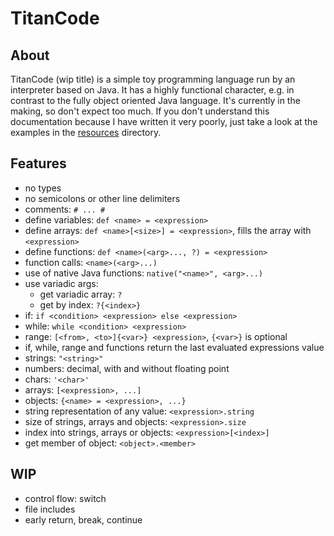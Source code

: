 # TitanCode

## About

TitanCode (wip title) is a simple toy programming language run by an interpreter based on Java. It has a highly functional character, e.g. in contrast to the fully object oriented Java language. It's currently in the making, so don't expect too much. If you don't understand this documentation because I have written it very poorly, just take a look at the examples in the [resources](src/main/resources/) directory.

## Features

 - no types
 - no semicolons or other line delimiters
 - comments: ```# ... #```
 - define variables: ```def <name> = <expression>```
 - define arrays: ```def <name>[<size>] = <expression>```, fills the array with ```<expression>```
 - define functions: ```def <name>(<arg>..., ?) = <expression>```
 - function calls: ```<name>(<arg>...)```
 - use of native Java functions: ```native("<name>", <arg>...)```
 - use variadic args:
    - get variadic array: ```?```
    - get by index: ```?{<index>}```
 - if: ```if <condition> <expression> else <expression>```
 - while: ```while <condition> <expression>```
 - range: ```[<from>, <to>]{<var>} <expression>```, ```{<var>}``` is optional
 - if, while, range and functions return the last evaluated expressions value
 - strings: ```"<string>"```
 - numbers: decimal, with and without floating point
 - chars: ```'<char>'```
 - arrays: ```[<expression>, ...]```
 - objects: ```{<name> = <expression>, ...}```
 - string representation of any value: ```<expression>.string```
 - size of strings, arrays and objects: ```<expression>.size```
 - index into strings, arrays or objects: ```<expression>[<index>]```
 - get member of object: ```<object>.<member>```

## WIP

 - control flow: switch
 - file includes
 - early return, break, continue
